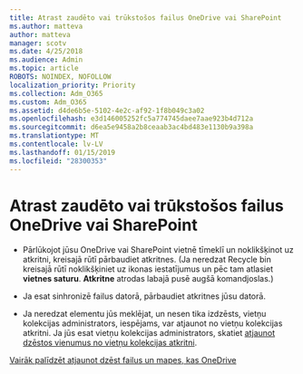 ```yaml
---
title: Atrast zaudēto vai trūkstošos failus OneDrive vai SharePoint
ms.author: matteva
author: matteva
manager: scotv
ms.date: 4/25/2018
ms.audience: Admin
ms.topic: article
ROBOTS: NOINDEX, NOFOLLOW
localization_priority: Priority
ms.collection: Adm_O365
ms.custom: Adm_O365
ms.assetid: d4de6b5e-5102-4e2c-af92-1f8b049c3a02
ms.openlocfilehash: e3d146005252fc5a774745daee7aae923b4d712a
ms.sourcegitcommit: d6ea5e9458a2b8ceaab3ac4bd483e1130b9a398a
ms.translationtype: MT
ms.contentlocale: lv-LV
ms.lasthandoff: 01/15/2019
ms.locfileid: "28300353"
---
```

# <a name="find-lost-or-missing-files-in-onedrive-or-sharepoint"></a>Atrast zaudēto vai trūkstošos failus OneDrive vai SharePoint

- Pārlūkojot jūsu OneDrive vai SharePoint vietnē tīmeklī un noklikšķinot uz atkritni, kreisajā rūtī pārbaudiet atkritnes. (Ja neredzat Recycle bin kreisajā rūtī noklikšķiniet uz ikonas iestatījumus un pēc tam atlasiet **vietnes saturu**. **Atkritne** atrodas labajā pusē augšā komandjoslas.) 
    
- Ja esat sinhronizē failus datorā, pārbaudiet atkritnes jūsu datorā. 
    
- Ja neredzat elementu jūs meklējat, un nesen tika izdzēsts, vietņu kolekcijas administrators, iespējams, var atjaunot no vietņu kolekcijas atkritni. Ja jūs esat vietņu kolekcijas administrators, skatiet [atjaunot dzēstos vienumus no vietņu kolekcijas atkritni](https://go.microsoft.com/fwlink/?linkid=866439).
    
[Vairāk palīdzēt atjaunot dzēst failus un mapes, kas OneDrive](https://go.microsoft.com/fwlink/?linkid=872872)
  

